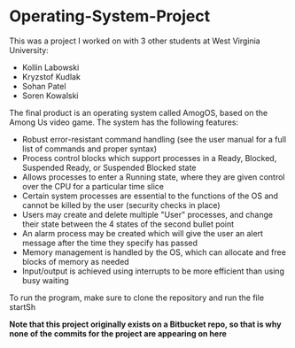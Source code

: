 # Operating-System-Project

This was a project I worked on with 3 other students at West Virginia University:
* Kollin Labowski
* Kryzstof Kudlak
* Sohan Patel
* Soren Kowalski

The final product is an operating system called AmogOS, based on the Among Us video game. The system has the following features:
* Robust error-resistant command handling (see the user manual for a full list of commands and proper syntax)
* Process control blocks which support processes in a Ready, Blocked, Suspended Ready, or Suspended Blocked state
* Allows processes to enter a Running state, where they are given control over the CPU for a particular time slice
* Certain system processes are essential to the functions of the OS and cannot be killed by the user (security checks in place)
* Users may create and delete multiple "User" processes, and change their state between the 4 states of the second bullet point
* An alarm process may be created which will give the user an alert message after the time they specify has passed
* Memory management is handled by the OS, which can allocate and free blocks of memory as needed
* Input/output is achieved using interrupts to be more efficient than using busy waiting

To run the program, make sure to clone the repository and run the file startSh

**Note that this project originally exists on a Bitbucket repo, so that is why none of the commits for the project are appearing on here**
